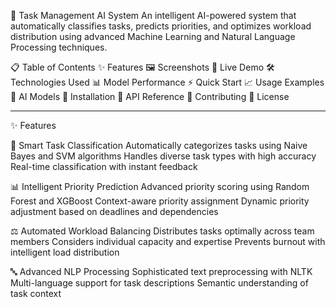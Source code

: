 🤖 Task Management AI System
An intelligent AI-powered system that automatically classifies tasks, predicts priorities, and optimizes workload distribution using advanced Machine Learning and Natural Language Processing techniques.

📋 Table of Contents
✨ Features
🖼️ Screenshots
🚀 Live Demo
🛠️ Technologies Used
📊 Model Performance
⚡ Quick Start
📈 Usage Examples
🤖 AI Models
🔧 Installation
📱 API Reference
🤝 Contributing
📄 License

------------------------------------------------------------------------------------------------------------------------------------------------------------------------------------------------------------
✨ Features

🎯 Smart Task Classification
Automatically categorizes tasks using Naive Bayes and SVM algorithms
Handles diverse task types with high accuracy
Real-time classification with instant feedback

📊 Intelligent Priority Prediction
Advanced priority scoring using Random Forest and XGBoost
Context-aware priority assignment
Dynamic priority adjustment based on deadlines and dependencies

⚖️ Automated Workload Balancing
Distributes tasks optimally across team members
Considers individual capacity and expertise
Prevents burnout with intelligent load distribution

🔤 Advanced NLP Processing
Sophisticated text preprocessing with NLTK
Multi-language support for task descriptions
Semantic understanding of task context
